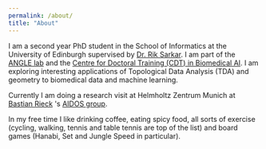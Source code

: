 ```yaml
---
permalink: /about/
title: "About"
---
```

I am a second year PhD student in the School of Informatics at the University of Edinburgh supervised by [Dr. Rik Sarkar](https://homepages.inf.ed.ac.uk/rsarkar/). I am part of the [ANGLE lab](https://angle-lab.com/) and the [Centre for Doctoral Training (CDT) in Biomedical AI](https://web.inf.ed.ac.uk/cdt/biomedical-ai). I am exploring interesting applications of Topological Data Analysis (TDA) and geometry to biomedical data and machine learning.

Currently I am doing a research visit at Helmholtz Zentrum Munich at [Bastian Rieck](https://bastian.rieck.me/) 's [AIDOS group](https://aidos.group/).

In my free time I like drinking coffee, eating spicy food, all sorts of exercise (cycling, walking, tennis and table tennis are top of the list) and board games (Hanabi, Set and Jungle Speed in particular).
